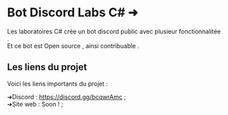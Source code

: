 # Bot Discord Labs C# ➜
Les laboratoires C# crée un bot discord public avec plusieur fonctionnalitée . \
Et ce bot est Open source , ainsi contribuable .

## Les liens du projet 
Voici les liens importants du projet :

➜Discord : https://discord.gg/bcqwrAmc ; \
➜Site web : Soon ! ;

